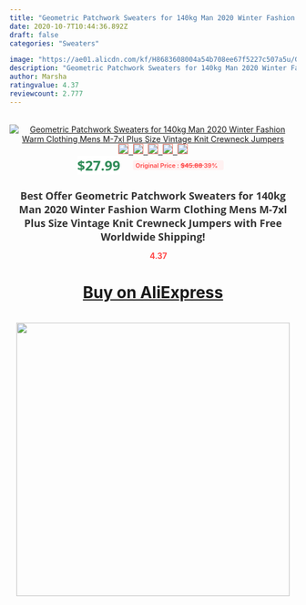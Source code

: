 ```yaml
---
title: "Geometric Patchwork Sweaters for 140kg Man 2020 Winter Fashion Warm Clothing Mens M-7xl Plus Size Vintage Knit Crewneck Jumpers"
date: 2020-10-7T10:44:36.892Z
draft: false
categories: "Sweaters"

image: "https://ae01.alicdn.com/kf/H8683608004a54b708ee67f5227c507a5u/Geometric-Patchwork-Sweaters-for-140kg-Man-2020-Winter-Fashion-Warm-Clothing-Mens-M-7xl-Plus-Size.jpg"
description: "Geometric Patchwork Sweaters for 140kg Man 2020 Winter Fashion Warm Clothing Mens M-7xl Plus Size Vintage Knit Crewneck Jumpers"
author: Marsha
ratingvalue: 4.37
reviewcount: 2.777
---
```

<br>
<div style="text-align: center;">
<a href="https://s.click.aliexpress.com/e/_A1Nlsv" target="_blank" rel="nofollow noopener noreferrer"><img alt="Geometric Patchwork Sweaters for 140kg Man 2020 Winter Fashion Warm Clothing Mens M-7xl Plus Size Vintage Knit Crewneck Jumpers" class="magnifier-image" src="https://ae01.alicdn.com/kf/H8683608004a54b708ee67f5227c507a5u/Geometric-Patchwork-Sweaters-for-140kg-Man-2020-Winter-Fashion-Warm-Clothing-Mens-M-7xl-Plus-Size.jpg_640x640.jpg">
<br>
<img style="border:1px solid salmon" src="https://ae01.alicdn.com/kf/H8683608004a54b708ee67f5227c507a5u/Geometric-Patchwork-Sweaters-for-140kg-Man-2020-Winter-Fashion-Warm-Clothing-Mens-M-7xl-Plus-Size.jpg_120x120.jpg">&nbsp;&nbsp;<img style="border:1px solid salmon" src="https://ae01.alicdn.com/kf/H553f165b7335435ab7ad6fd14dfb7445v/Geometric-Patchwork-Sweaters-for-140kg-Man-2020-Winter-Fashion-Warm-Clothing-Mens-M-7xl-Plus-Size.jpg_120x120.jpg">&nbsp;&nbsp;<img style="border:1px solid salmon" src="https://ae01.alicdn.com/kf/H875b1bbf53ef440a938d95380ba505d6x/Geometric-Patchwork-Sweaters-for-140kg-Man-2020-Winter-Fashion-Warm-Clothing-Mens-M-7xl-Plus-Size.jpg_120x120.jpg">&nbsp;&nbsp;<img style="border:1px solid salmon" src="https://ae01.alicdn.com/kf/H165a8d47195a456eba4450443adc04b3u/Geometric-Patchwork-Sweaters-for-140kg-Man-2020-Winter-Fashion-Warm-Clothing-Mens-M-7xl-Plus-Size.jpg_120x120.jpg">&nbsp;&nbsp;<img style="border:1px solid salmon" src="https://ae01.alicdn.com/kf/H2fc728f08a8341bca60dbeb26e85f283Q/Geometric-Patchwork-Sweaters-for-140kg-Man-2020-Winter-Fashion-Warm-Clothing-Mens-M-7xl-Plus-Size.jpg_120x120.jpg"></a></div><br0>
<div style="text-align: center;"><span style="background-color: white; border: 0px; box-sizing: border-box; color: seagreen; display: inline-block; font-family: &quot;open sans&quot; , &quot;arial&quot; , &quot;helvetica&quot; , sans-serif , &quot;heiti&quot;; font-size: 24px; font-stretch: inherit; font-weight: 700; line-height: inherit; margin: 0px 10px 0px 0px; padding: 0px; vertical-align: middle;">$27.99 </span>
<span style="background: rgb(255 , 241 , 241); border-radius: 3px; border: 0px; box-sizing: border-box; color: #ff4747; display: inline-block; font-family: inherit; font-size: 12px; font-stretch: inherit; font-style: inherit; font-variant: inherit; font-weight: 600; line-height: inherit; margin: 0px; padding: 2px 5px; transform: scale(0.9); vertical-align: middle;">Original Price : <b style="text-decoration: line-through;">$45.88 </b> 39%&nbsp;&nbsp;</span></div>
<h1 style="color: #333333; display: inline-block; font-family: &quot;open sans&quot; , &quot;arial&quot; , &quot;helvetica&quot; , sans-serif , &quot;heiti&quot;; font-size: 18px; font-stretch: inherit; font-weight: 700; text-align: center;">Best Offer Geometric Patchwork Sweaters for 140kg Man 2020 Winter Fashion Warm Clothing Mens M-7xl Plus Size Vintage Knit Crewneck Jumpers with Free Worldwide Shipping!</h1>
<div style="color: #ff4747; text-align: center;">
<img src="https://4.bp.blogspot.com/-M0ZcTcb-5uY/XleCXlxnR4I/AAAAAAAAAEc/OrjgMkXV1oMQFaCRZj5HQwOCBcu3w1FegCPcBGAYYCw/s1600/star.png" style="height: 15px;">&nbsp;<b>4.37</b></div>
<div class="button_cont" align="center"><a class="buynow_a" href="https://s.click.aliexpress.com/e/_A1Nlsv" target="_blank" rel="nofollow noopener noreferrer"><H1>Buy on AliExpress</H1></a></div><br>
<div class="separator" style="clear: both; text-align: center;">
<img src="https://lh3.googleusercontent.com/-pTy5HemUv9M/XlePHvY0dAI/AAAAAAAAAE4/0nX5iRUoIWY8eMW9Dpxeirr157OZliDIgCLcBGAsYHQ/s1600/badge.gif" width="480">
</div>
